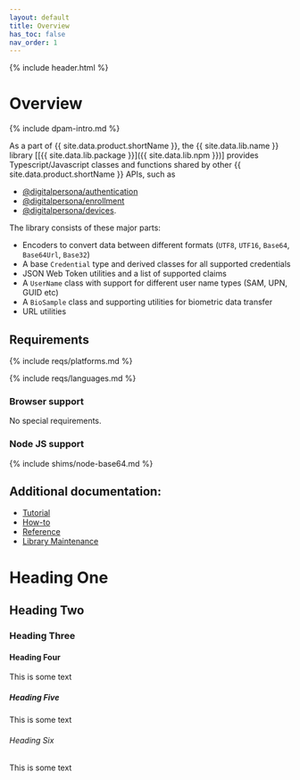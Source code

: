 ```yaml
---
layout: default
title: Overview
has_toc: false
nav_order: 1  
---
```

{% include header.html %}  

# Overview

{% include dpam-intro.md %}

As a part of {{ site.data.product.shortName }}, the {{ site.data.lib.name }} library
[[{{ site.data.lib.package }}]({{ site.data.lib.npm }})]
provides Typescript/Javascript classes and functions shared by other
{{ site.data.product.shortName }} APIs, such as

- [@digitalpersona/authentication](https://www.npmjs.com/package/@digitalpersona/authentication)  
- [@digitalpersona/enrollment](https://www.npmjs.com/package/@digitalpersona/enrollment)  
- [@digitalpersona/devices](https://www.npmjs.com/package/@digitalpersona/devices).

The library consists of these major parts:

* Encoders to convert data between different formats (`UTF8`, `UTF16`, `Base64`, `Base64Url`, `Base32`)
* A base `Credential` type and derived classes for all supported credentials
* JSON Web Token utilities and a list of supported claims
* A `UserName` class with support for different user name types (SAM, UPN, GUID etc)
* A `BioSample` class and supporting utilities for biometric data transfer
* URL utilities

## Requirements

{% include reqs/platforms.md %}

{% include reqs/languages.md %}

### Browser support

No special requirements.

### Node JS support

{% include shims/node-base64.md %}

## Additional documentation:

* [Tutorial](./tutorial.md)
* [How-to](./how-to.md)
* [Reference](./reference.md)
* [Library Maintenance](./maintain/index.md)

# Heading One
## Heading Two
### Heading Three
#### Heading Four
This is some text
##### Heading Five
This is some text
###### Heading Six
This is some text
